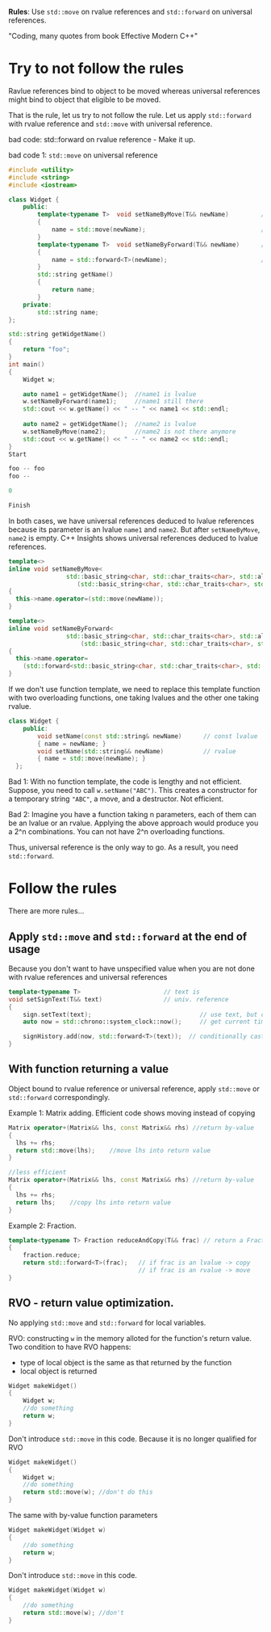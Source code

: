 **Rules**: Use `std::move` on rvalue references and `std::forward` on universal references.

"Coding, many quotes from book Effective Modern C++"

# Try to not follow the rules
Ravlue references bind to object to be moved whereas universal references might bind to object that eligible to be moved.

That is the rule, let us try to not follow the rule. Let us apply `std::forward` with rvalue reference and `std::move` with universal reference.

bad code: std::forward on rvalue reference - Make it up.

bad code 1: `std::move` on universal reference
```c++
#include <utility>
#include <string>
#include <iostream>

class Widget {
    public:  
        template<typename T>  void setNameByMove(T&& newName)         // universal reference  
        { 
            name = std::move(newName);                                // Compile, but it is BAD!!!
        }
        template<typename T>  void setNameByForward(T&& newName)      // universal reference  
        { 
            name = std::forward<T>(newName);                          // Correct
        }
        std::string getName()
        {  
            return name;
        }
    private:  
        std::string name;          
};

std::string getWidgetName() 
{
    return "foo";
}
int main()
{
    Widget w;

    auto name1 = getWidgetName();  //name1 is lvalue   
    w.setNameByForward(name1);     //name1 still there
    std::cout << w.getName() << " -- " << name1 << std::endl;
    
    auto name2 = getWidgetName();  //name2 is lvalue
    w.setNameByMove(name2);        //name2 is not there anymore           
    std::cout << w.getName() << " -- " << name2 << std::endl;
}
Start

foo -- foo
foo -- 

0

Finish
```
In both cases, we have universal references deduced to lvalue references because its parameter is an lvalue `name1` and `name2`. 
But after `setNameByMove`, `name2` is empty.
C++ Insights shows universal references deduced to lvalue references.

```c++
template<>
inline void setNameByMove<
                std::basic_string<char, std::char_traits<char>, std::allocator<char> > &>
                   (std::basic_string<char, std::char_traits<char>, std::allocator<char> > & newName)  //lvalue reference
{
  this->name.operator=(std::move(newName));
}

template<>
inline void setNameByForward<
                std::basic_string<char, std::char_traits<char>, std::allocator<char> > &>
                    (std::basic_string<char, std::char_traits<char>, std::allocator<char> > & newName)  //lvalue reference
{
  this->name.operator=
    (std::forward<std::basic_string<char, std::char_traits<char>, std::allocator<char> > &>(newName));
}  
```
If we don't use function template, we need to replace this template function with two overloading functions, one taking lvalues and the other one taking rvalue.

```c++
class Widget { 
    public:  
        void setName(const std::string& newName)      // const lvalue
        { name = newName; }
        void setName(std::string&& newName)           // rvalue
        { name = std::move(newName); } 
  };
```
Bad 1: With no function template, the code is lengthy and not efficient. Suppose, you need to call `w.setName("ABC")`. This creates a constructor for a temporary string `"ABC"`, a move, and a destructor. Not efficient.

Bad 2: Imagine you have a function taking n parameters, each of them can be an lvalue or an rvalue. Applying the above approach would produce you a 2^n combinations. You can not have 2^n overloading functions.

Thus, universal reference is the only way to go. As a result, you need `std::forward`.

# Follow the rules

There are more rules...

## Apply `std::move` and `std::forward` at the end of usage
Because you don't want to have unspecified value when you are not done with rvalue references and universal references
```c++
template<typename T>                       // text is 
void setSignText(T&& text)                 // univ. reference 
{  
    sign.setText(text);                              // use text, but don't modify it
    auto now = std::chrono::system_clock::now();     // get current time    

    signHistory.add(now, std::forward<T>(text));  // conditionally cast text to rvalue 
}                                      
```  

## With function returning a value
Object bound to rvalue reference or universal reference, apply `std::move` or `std::forward` correspondingly.

Example 1: Matrix adding. Efficient code shows moving instead of copying
```c++
Matrix operator+(Matrix&& lhs, const Matrix&& rhs) //return by-value
{
  lhs += rhs;
  return std::move(lhs);    //move lhs into return value
}

//less efficient
Matrix operator+(Matrix&& lhs, const Matrix&& rhs) //return by-value
{
  lhs += rhs;
  return lhs;    //copy lhs into return value
}
```
Example 2: Fraction. 
```c++
template<typename T> Fraction reduceAndCopy(T&& frac) // return a Fraction object
{
    fraction.reduce;
    return std::forward<T>(frac);   // if frac is an lvalue -> copy
                                    // if frac is an rvalue -> move
}

```

## RVO - return value optimization.
No applying `std::move` and `std::forward` for local variables.

RVO: constructing `w` in the memory alloted for the function's return value.
Two condition to have RVO happens:
* type of local object is the same as that returned by the function
* local object is returned

```c++
Widget makeWidget()
{
    Widget w;
    //do something
    return w;
}
```
Don't introduce `std::move` in this code. Because it is no longer qualified for RVO
```c++
Widget makeWidget()
{
    Widget w;
    //do something
    return std::move(w); //don't do this
}
```

The same with by-value function parameters
```c++
Widget makeWidget(Widget w)
{
    //do something
    return w;
}
```
Don't introduce `std::move` in this code.
```c++
Widget makeWidget(Widget w)
{
    //do something
    return std::move(w); //don't
}
```

